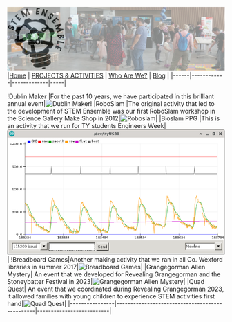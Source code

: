 ![STEM Ensemble Banner](stemensemblebanner.svg)
|[Home](README.md) | [PROJECTS & ACTIVITIES](ACTIVITIES.md) | [Who Are We?](WHOAREWE.md) |  [Blog](BLOG.md) |
|------|------------|-------------|-----|

!Dublin Maker    |For the past 10 years, we have participated in this brilliant annual event|![Dublin Maker](dublinmaker.jpg)!
|RoboSlam        |The original activity that led to the development of STEM Ensemble was our first RoboSlam workshop in the Science Gallery Make Shop in 2012|![Roboslam](roboslam.jpg)|
|Bioslam PPG     |This is an activity that we run for TY students Engineers Week|![Bioslam PPG](bioslam.jpg)|
!Breadboard Games|Another making activity that we ran in all Co. Wexford libraries in summer 2017|![Breadboard Games](bbgames.jpg)|
|Grangegorman Alien Mystery| An event that we developed for Revealing Grangegorman and the Stoneybatter Festival in 2023|![Grangegorman Alien Mystery](ggalien.jpg)|
|Quad Quest| An event that we coordinated during Revealing Grangegorman 2023, it allowed families with young children to experience STEM activities first hand|![Quad Quest](quadquest.jpg)|
|----------------|------------------------------------------------|--------------------------|
